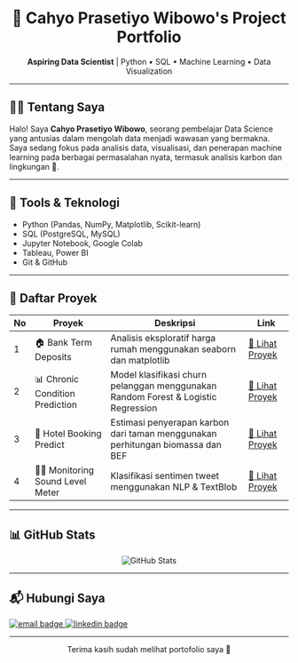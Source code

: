 <h1 align="center">🚀 Cahyo Prasetiyo Wibowo's Project Portfolio</h1>

<p align="center">
  <strong>Aspiring Data Scientist</strong> | Python • SQL • Machine Learning • Data Visualization
</p>

---

## 👨‍💻 Tentang Saya

Halo! Saya **Cahyo Prasetiyo Wibowo**, seorang pembelajar Data Science yang antusias dalam mengolah data menjadi wawasan yang bermakna.  
Saya sedang fokus pada analisis data, visualisasi, dan penerapan machine learning pada berbagai permasalahan nyata, termasuk analisis karbon dan lingkungan 🌱.

---

## 🧠 Tools & Teknologi

- Python (Pandas, NumPy, Matplotlib, Scikit-learn)
- SQL (PostgreSQL, MySQL)
- Jupyter Notebook, Google Colab
- Tableau, Power BI
- Git & GitHub

---

## 📁 Daftar Proyek

| No | Proyek | Deskripsi | Link |
|----|--------|-----------|------|
| 1 | 🏠 Bank Term Deposits | Analisis eksploratif harga rumah menggunakan seaborn dan matplotlib | [🔗 Lihat Proyek](https://github.com/Cahyopw15/CahyoPrasetiyoWibowo-Project-Portfolio/tree/main/Project%20Data%20Science/Bank) |
| 2 | 📊 Chronic Condition Prediction | Model klasifikasi churn pelanggan menggunakan Random Forest & Logistic Regression | [🔗 Lihat Proyek](https://github.com/Cahyopw15/CahyoPrasetiyoWibowo-Project-Portfolio/tree/main/Project%20Data%20Science/Chronic%20Condition%20Prediction) |
| 3 | 🌳 Hotel Booking Predict | Estimasi penyerapan karbon dari taman menggunakan perhitungan biomassa dan BEF | [🔗 Lihat Proyek](https://github.com/Cahyopw15/CahyoPrasetiyoWibowo-Project-Portfolio/tree/main/Project%20Data%20Science/Hotel%20Booking%20Predict) |
| 4 | 🕵️‍♂️ Monitoring Sound Level Meter | Klasifikasi sentimen tweet menggunakan NLP & TextBlob | [🔗 Lihat Proyek](https://github.com/Cahyopw15/CahyoPrasetiyoWibowo-Project-Portfolio/tree/main/Project%20Data%20Science/Monitoring%20Sound%20Level%20Meter) |

---

## 📊 GitHub Stats

<p align="center">
  <img src="https://github-readme-stats.vercel.app/api?username=Cahyopw15&show_icons=true&theme=default" alt="GitHub Stats" />
</p>

---

## 📬 Hubungi Saya

<p>
  <a href="mailto:cahyoprasetiyowibowo@gmail.com">
    <img src="https://img.shields.io/badge/email-cahyoprasetiyowibowo@gmail.com-red?style=flat&logo=gmail" alt="email badge" />
  </a>
  <a href="https://linkedin.com/in/cahyopw15">
    <img src="https://img.shields.io/badge/LinkedIn-Cahyo%20Prasetiyo%20Wibowo-blue?style=flat&logo=linkedin" alt="linkedin badge" />
  </a>
</p>

---

<p align="center">
  Terima kasih sudah melihat portofolio saya 🙌
</p>
